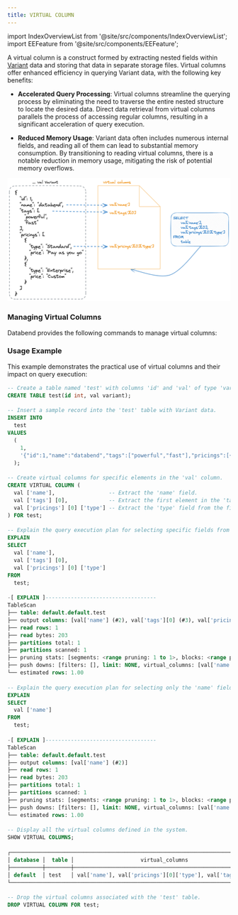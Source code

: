 ```yaml
---
title: VIRTUAL COLUMN
---
```

import IndexOverviewList from '@site/src/components/IndexOverviewList';
import EEFeature from '@site/src/components/EEFeature';

<EEFeature featureName='VIRTUAL COLUMN'/>

A virtual column is a construct formed by extracting nested fields within [Variant](../../../00-sql-reference/10-data-types/43-data-type-variant.md) data and storing that data in separate storage files. Virtual columns offer enhanced efficiency in querying Variant data, with the following key benefits:

- **Accelerated Query Processing**: Virtual columns streamline the querying process by eliminating the need to traverse the entire nested structure to locate the desired data. Direct data retrieval from virtual columns parallels the process of accessing regular columns, resulting in a significant acceleration of query execution.

- **Reduced Memory Usage**: Variant data often includes numerous internal fields, and reading all of them can lead to substantial memory consumption. By transitioning to reading virtual columns, there is a notable reduction in memory usage, mitigating the risk of potential memory overflows.

![Alt text](../../../../public/img/sql/virtual-column.png)

### Managing Virtual Columns

Databend provides the following commands to manage virtual columns:

<IndexOverviewList />

### Usage Example

This example demonstrates the practical use of virtual columns and their impact on query execution:

```sql
-- Create a table named 'test' with columns 'id' and 'val' of type 'variant'.
CREATE TABLE test(id int, val variant);

-- Insert a sample record into the 'test' table with Variant data.
INSERT INTO
  test
VALUES
  (
    1,
    '{"id":1,"name":"databend","tags":["powerful","fast"],"pricings":[{"type":"Standard","price":"Pay as you go"},{"type":"Enterprise","price":"Custom"}]}'
  );

-- Create virtual columns for specific elements in the 'val' column.
CREATE VIRTUAL COLUMN (
  val ['name'],                 -- Extract the 'name' field.
  val ['tags'] [0],             -- Extract the first element in the 'tags' array.
  val ['pricings'] [0] ['type'] -- Extract the 'type' field from the first pricing in the 'pricings' array.
) FOR test;

-- Explain the query execution plan for selecting specific fields from the virtual columns.
EXPLAIN
SELECT
  val ['name'],
  val ['tags'] [0],
  val ['pricings'] [0] ['type']
FROM
  test;

-[ EXPLAIN ]-----------------------------------
TableScan
├── table: default.default.test
├── output columns: [val['name'] (#2), val['tags'][0] (#3), val['pricings'][0]['type'] (#4)]
├── read rows: 1
├── read bytes: 203
├── partitions total: 1
├── partitions scanned: 1
├── pruning stats: [segments: <range pruning: 1 to 1>, blocks: <range pruning: 1 to 1, bloom pruning: 0 to 0>]
├── push downs: [filters: [], limit: NONE, virtual_columns: [val['name'], val['pricings'][0]['type'], val['tags'][0]]]
└── estimated rows: 1.00

-- Explain the query execution plan for selecting only the 'name' field from the virtual columns.
EXPLAIN
SELECT
  val ['name']
FROM
  test;

-[ EXPLAIN ]-----------------------------------
TableScan
├── table: default.default.test
├── output columns: [val['name'] (#2)]
├── read rows: 1
├── read bytes: 203
├── partitions total: 1
├── partitions scanned: 1
├── pruning stats: [segments: <range pruning: 1 to 1>, blocks: <range pruning: 1 to 1, bloom pruning: 0 to 0>]
├── push downs: [filters: [], limit: NONE, virtual_columns: [val['name']]]
└── estimated rows: 1.00

-- Display all the virtual columns defined in the system.
SHOW VIRTUAL COLUMNS;

┌─────────────────────────────────────────────────────────────────────────────┐
│ database │  table │                     virtual_columns                     │
├──────────┼────────┼─────────────────────────────────────────────────────────┤
│ default  │ test   │ val['name'], val['pricings'][0]['type'], val['tags'][0] │
└─────────────────────────────────────────────────────────────────────────────┘

-- Drop the virtual columns associated with the 'test' table.
DROP VIRTUAL COLUMN FOR test;
```